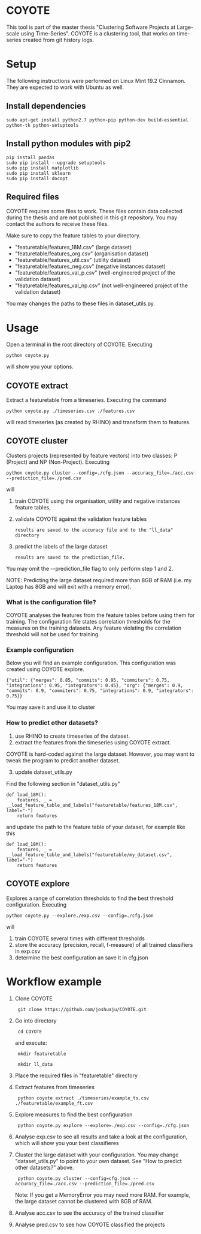 # COYOTE
This tool is part of the master thesis "Clustering Software Projects at Large-scale using Time-Series". COYOTE is a clustering tool, that works on time-series created from git history logs. 

# Setup
The following instructions were performed on Linux Mint 19.2 Cinnamon. They are expected to work with Ubuntu as well.

## Install dependencies
    
    sudo apt-get install python2.7 python-pip python-dev build-essential python-tk python-setuptools

## Install python modules with pip2
    
    pip install pandas 
    sudo pip install --upgrade setuptools
    sudo pip install matplotlib
    sudo pip install sklearn
    sudo pip install docopt

## Required files

COYOTE requires some files to work. These files contain data collected during the thesis and are not published in this git repository. You may contact the authors to receive these files.

Make sure to copy the feature tables to your directory.

 * "featuretable/features_18M.csv" (large dataset)
 * "featuretable/features_org.csv" (organisation dataset)
 * "featuretable/features_util.csv" (utility dataset)
 * "featuretable/features_neg.csv" (negative instances dataset)
 * "featuretable/features_val_p.csv" (well-engineered project of the validation dataset)
 * "featuretable/features_val_np.csv" (not well-engineered project of the validation dataset)

You may changes the paths to these files in dataset_utils.py.
    
# Usage
Open a terminal in the root directory of COYOTE. Executing

    python coyote.py

will show you your options.

## COYOTE extract

Extract a featuretable from a timeseries. Executing the command

    python coyote.py ./timeseries.csv ./features.csv

will read timeseries (as created by RHINO) and transform them to features.

## COYOTE cluster

Clusters projects (represented by feature vectors) into two classes: P (Project) and NP (Non-Project). Executing

    python coyote.py cluster --config=./cfg.json --accuracy_file=./acc.csv --prediction_file=./pred.csv

will 

 1. train COYOTE using the organisation, utility and negative instances feature tables, 
 2. validate COYOTE against the validation feature tables
    
        results are saved to the accuracy file and to the "ll_data" directory

 3. predict the labels of the large dataset 

        results are saved to the prediction_file.

You may omit the --prediction_file flag to only perform step 1 and 2. 

NOTE: Predicting the large dataset required more than 8GB of RAM (i.e. my Laptop has 8GB and will exit with a memory error).

### What is the configuration file?
COYOTE analyses the features from the feature tables before using them for training. The configuration file states correlation thresholds for the measures on the training datasets. Any feature violating the correlation threshold will not be used for training.

### Example configuration
Below you will find an example configuration. This configuration was created using COYOTE explore.
    
    {"util": {"merges": 0.85, "commits": 0.95, "commiters": 0.75, "integrations": 0.95, "integrators": 0.45}, "org": {"merges": 0.9, "commits": 0.9, "commiters": 0.75, "integrations": 0.9, "integrators": 0.75}}

You may save it and use it to cluster

### How to predict other datasets?

 1. use RHINO to create timeseries of the dataset.
 2. extract the features from the timeseries using COYOTE extract.

COYOTE is hard-coded against the large dataset. However, you may want to tweak the program to predict another dataset. 

 3. update dataset_utils.py

Find the following section in "dataset_utils.py" 

    def load_18M():
        features, _ = __load_feature_table_and_labels("featuretable/features_18M.csv", label="-")
        return features

and update the path to the feature table of your dataset, for example like this

    def load_18M():
        features, _ = __load_feature_table_and_labels("featuretable/my_dataset.csv", label="-")
        return features


## COYOTE explore

Explores a range of correlation thresholds to find the best threshold configuration. Executing

    python coyote.py --explore./exp.csv --config=./cfg.json

will

 1. train COYOTE several times with different thresholds
 2. store the accuracy (precision, recall, f-measure) of all trained classifiers in exp.csv
 3. determine the best configuration an save it in cfg.json


# Workflow example

1. Clone COYOTE
      
   
        git clone https://github.com/joshuaju/COYOTE.git


2. Go into directory

    
        cd COYOTE

    and execute:

        mkdir featuretable

        mkdir ll_data
    

3. Place the required files in "featuretable" directory

4. Extract features from timeseries

    
        python coyote extract ./timeseries/example_ts.csv ./featuretable/example_ft.csv


5. Explore measures to find the best configuration

    
        python coyote.py explore --explore=./exp.csv --config=./cfg.json


6. Analyse exp.csv to see all results and take a look at the configuration, which will show you your best classifieres

7. Cluster the large dataset with your configuration. You may change "dataset_utils.py" to point to your own dataset. See "How to predict other datasets?" above.

    
        python coyote.py cluster --config=cfg.json --accuracy_file=./acc.csv --prediction_file=./pred.csv

    Note: If you get a MemoryError you may need more RAM. For example, the large dataset cannot be clustered with 8GB of RAM.


8. Analyse acc.csv to see the accuracy of the trained classifier

9. Analyse pred.csv to see how COYOTE classified the projects



